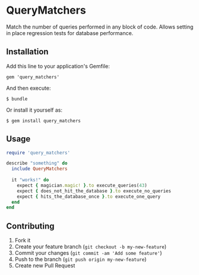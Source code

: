 # QueryMatchers

Match the number of queries performed in any block of code. Allows setting in place regression tests for database performance.

## Installation

Add this line to your application's Gemfile:

    gem 'query_matchers'

And then execute:

    $ bundle

Or install it yourself as:

    $ gem install query_matchers

## Usage

```ruby
require 'query_matchers'

describe "something" do
  include QueryMatchers
  
  it "works!" do
    expect { magician.magic! }.to execute_queries(43)
    expect { does_not_hit_the_database }.to execute_no_queries
    expect { hits_the_database_once }.to execute_one_query
  end
end
```

## Contributing

1. Fork it
2. Create your feature branch (`git checkout -b my-new-feature`)
3. Commit your changes (`git commit -am 'Add some feature'`)
4. Push to the branch (`git push origin my-new-feature`)
5. Create new Pull Request
